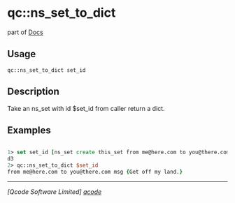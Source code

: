 qc::ns_set_to_dict
==================

part of [Docs](../index.md)

Usage
-----
`
        qc::ns_set_to_dict set_id
    `

Description
-----------
Take an ns_set with id $set_id from caller return a dict.

Examples
--------
```tcl

1> set set_id [ns_set create this_set from me@here.com to you@there.com msg  "Get off my land."]
d3
2> qc::ns_set_to_dict $set_id
from me@here.com to you@there.com msg {Get off my land.}
```

----------------------------------
*[Qcode Software Limited] [qcode]*

[qcode]: http://www.qcode.co.uk "Qcode Software"